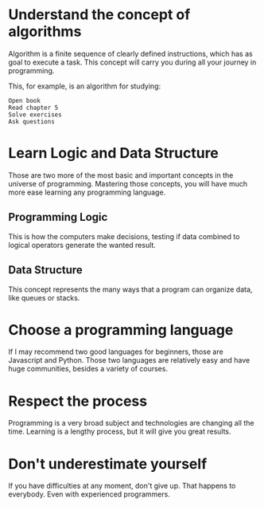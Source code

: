 # Understand the concept of algorithms

Algorithm is a finite sequence of clearly defined instructions, which has as goal to execute a task. This concept will carry you during all your journey in programming.

This, for example, is an algorithm for studying:

```
Open book
Read chapter 5
Solve exercises
Ask questions
```

# Learn Logic and Data Structure

Those are two more of the most basic and important concepts in the universe of programming. Mastering those concepts, you will have much more ease learning any programming language.

## Programming Logic

This is how the computers make decisions, testing if data combined to logical operators generate the wanted result.

## Data Structure

This concept represents the many ways that a program can organize data, like queues or stacks.

# Choose a programming language

If I may recommend two good languages for beginners, those are Javascript and Python. Those two languages are relatively easy and have huge communities, besides a variety of courses.

# Respect the process

Programming is a very broad subject and technologies are changing all the time. Learning is a lengthy process, but it will give you great results.

# Don't underestimate yourself

If you have difficulties at any moment, don't give up. That happens to everybody. Even with experienced programmers.